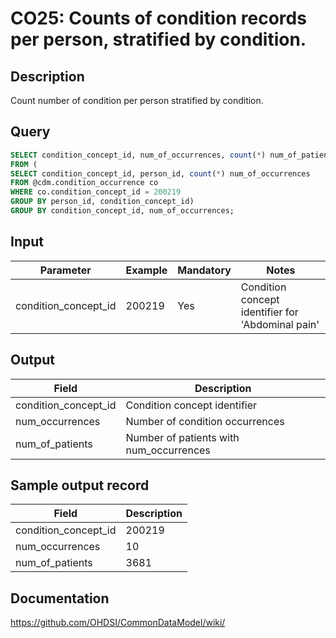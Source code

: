 <!---
Group:condition occurrence
Name:CO25 Counts of condition records per person, stratified by condition.
Author:Patrick Ryan
CDM Version: 5.0
-->

# CO25: Counts of condition records per person, stratified by condition.

## Description
Count number of condition per person stratified by condition.

## Query
```sql
SELECT condition_concept_id, num_of_occurrences, count(*) num_of_patients
FROM (
SELECT condition_concept_id, person_id, count(*) num_of_occurrences
FROM @cdm.condition_occurrence co
WHERE co.condition_concept_id = 200219
GROUP BY person_id, condition_concept_id)
GROUP BY condition_concept_id, num_of_occurrences;
```

## Input

| Parameter |  Example |  Mandatory |  Notes |
| --- | --- | --- | --- |
| condition_concept_id | 200219 | Yes | Condition concept identifier for 'Abdominal pain' |

## Output

|  Field |  Description |
| --- | --- |
| condition_concept_id | Condition concept identifier |
| num_occurrences | Number of condition occurrences |
| num_of_patients | Number of patients with num_occurrences |

## Sample output record

|  Field |  Description |
| --- | --- |
| condition_concept_id |  200219 |
| num_occurrences |  10 |
| num_of_patients |  3681 |



## Documentation
https://github.com/OHDSI/CommonDataModel/wiki/
